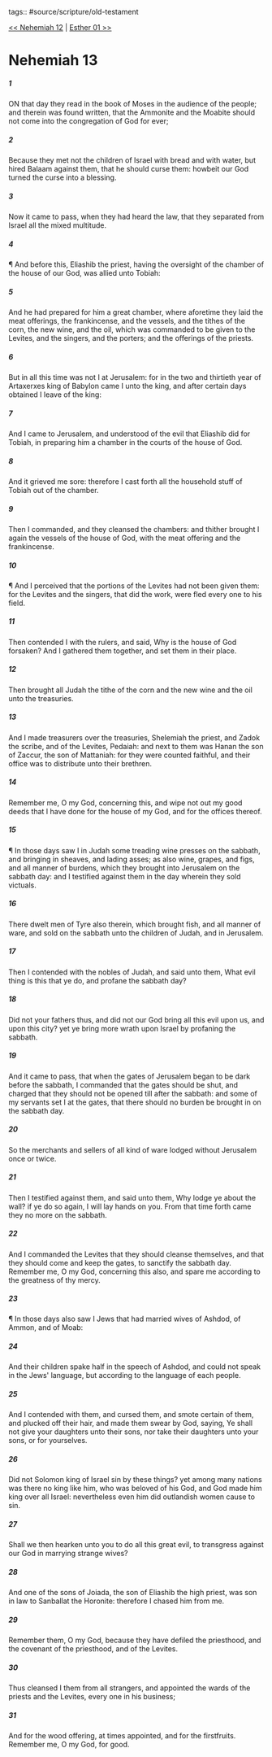 tags:: #source/scripture/old-testament

[<< Nehemiah 12](old-testament/16_Nehemiah/Nehemiah_12.md) | [Esther 01 >>](old-testament/17_Esther/Esther_01.md)

# Nehemiah 13

##### 1

ON that day they read in the book of Moses in the audience of the people; and therein was found written, that the Ammonite and the Moabite should not come into the congregation of God for ever;

##### 2

Because they met not the children of Israel with bread and with water, but hired Balaam against them, that he should curse them: howbeit our God turned the curse into a blessing.

##### 3

Now it came to pass, when they had heard the law, that they separated from Israel all the mixed multitude.

##### 4

¶ And before this, Eliashib the priest, having the oversight of the chamber of the house of our God, was allied unto Tobiah:

##### 5

And he had prepared for him a great chamber, where aforetime they laid the meat offerings, the frankincense, and the vessels, and the tithes of the corn, the new wine, and the oil, which was commanded to be given to the Levites, and the singers, and the porters; and the offerings of the priests.

##### 6

But in all this time was not I at Jerusalem: for in the two and thirtieth year of Artaxerxes king of Babylon came I unto the king, and after certain days obtained I leave of the king:

##### 7

And I came to Jerusalem, and understood of the evil that Eliashib did for Tobiah, in preparing him a chamber in the courts of the house of God.

##### 8

And it grieved me sore: therefore I cast forth all the household stuff of Tobiah out of the chamber.

##### 9

Then I commanded, and they cleansed the chambers: and thither brought I again the vessels of the house of God, with the meat offering and the frankincense.

##### 10

¶ And I perceived that the portions of the Levites had not been given them: for the Levites and the singers, that did the work, were fled every one to his field.

##### 11

Then contended I with the rulers, and said, Why is the house of God forsaken? And I gathered them together, and set them in their place.

##### 12

Then brought all Judah the tithe of the corn and the new wine and the oil unto the treasuries.

##### 13

And I made treasurers over the treasuries, Shelemiah the priest, and Zadok the scribe, and of the Levites, Pedaiah: and next to them was Hanan the son of Zaccur, the son of Mattaniah: for they were counted faithful, and their office was to distribute unto their brethren.

##### 14

Remember me, O my God, concerning this, and wipe not out my good deeds that I have done for the house of my God, and for the offices thereof.

##### 15

¶ In those days saw I in Judah some treading wine presses on the sabbath, and bringing in sheaves, and lading asses; as also wine, grapes, and figs, and all manner of burdens, which they brought into Jerusalem on the sabbath day: and I testified against them in the day wherein they sold victuals.

##### 16

There dwelt men of Tyre also therein, which brought fish, and all manner of ware, and sold on the sabbath unto the children of Judah, and in Jerusalem.

##### 17

Then I contended with the nobles of Judah, and said unto them, What evil thing is this that ye do, and profane the sabbath day?

##### 18

Did not your fathers thus, and did not our God bring all this evil upon us, and upon this city? yet ye bring more wrath upon Israel by profaning the sabbath.

##### 19

And it came to pass, that when the gates of Jerusalem began to be dark before the sabbath, I commanded that the gates should be shut, and charged that they should not be opened till after the sabbath: and some of my servants set I at the gates, that there should no burden be brought in on the sabbath day.

##### 20

So the merchants and sellers of all kind of ware lodged without Jerusalem once or twice.

##### 21

Then I testified against them, and said unto them, Why lodge ye about the wall? if ye do so again, I will lay hands on you. From that time forth came they no more on the sabbath.

##### 22

And I commanded the Levites that they should cleanse themselves, and that they should come and keep the gates, to sanctify the sabbath day. Remember me, O my God, concerning this also, and spare me according to the greatness of thy mercy.

##### 23

¶ In those days also saw I Jews that had married wives of Ashdod, of Ammon, and of Moab:

##### 24

And their children spake half in the speech of Ashdod, and could not speak in the Jews' language, but according to the language of each people.

##### 25

And I contended with them, and cursed them, and smote certain of them, and plucked off their hair, and made them swear by God, saying, Ye shall not give your daughters unto their sons, nor take their daughters unto your sons, or for yourselves.

##### 26

Did not Solomon king of Israel sin by these things? yet among many nations was there no king like him, who was beloved of his God, and God made him king over all Israel: nevertheless even him did outlandish women cause to sin.

##### 27

Shall we then hearken unto you to do all this great evil, to transgress against our God in marrying strange wives?

##### 28

And one of the sons of Joiada, the son of Eliashib the high priest, was son in law to Sanballat the Horonite: therefore I chased him from me.

##### 29

Remember them, O my God, because they have defiled the priesthood, and the covenant of the priesthood, and of the Levites.

##### 30

Thus cleansed I them from all strangers, and appointed the wards of the priests and the Levites, every one in his business;

##### 31

And for the wood offering, at times appointed, and for the firstfruits. Remember me, O my God, for good.
